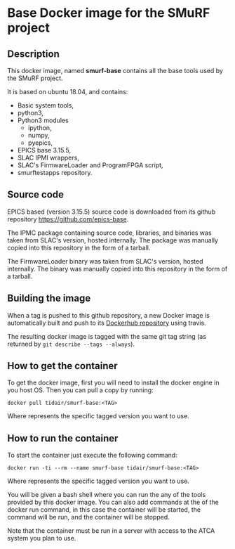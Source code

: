 # Base Docker image for the SMuRF project

## Description

This docker image, named **smurf-base** contains all the base tools used by the SMuRF project.

It is based on ubuntu 18.04, and contains:
- Basic system tools,
- python3,
- Python3 modules
  - ipython,
  - numpy,
  - pyepics,
- EPICS base 3.15.5,
- SLAC IPMI wrappers,
- SLAC's FirmwareLoader and ProgramFPGA script,
- smurftestapps repository.

## Source code

EPICS based (version 3.15.5) source code is downloaded from its github repository https://github.com/epics-base.

The IPMC package containing source code, libraries, and binaries was taken from SLAC's version, hosted internally. The package was manually copied into this repository in the form of a tarball.

The FirmwareLoader binary was taken from SLAC's version, hosted internally. The binary was manually copied into this repository in the form of a tarball.

## Building the image

When a tag is pushed to this github repository, a new Docker image is automatically built and push to its [Dockerhub repository](https://hub.docker.com/r/tidair/smurf-base) using travis.

The resulting docker image is tagged with the same git tag string (as returned by `git describe --tags --always`).

## How to get the container

To get the docker image, first you will need to install the docker engine in you host OS. Then you can pull a copy by running:

```
docker pull tidair/smurf-base:<TAG>
```

Where <TAG> represents the specific tagged version you want to use.

## How to run the container

To start the container just execute the following command:

```
docker run -ti --rm --name smurf-base tidair/smurf-base:<TAG>
```

Where <TAG> represents the specific tagged version you want to use.

You will be given a bash shell where you can run the any of the tools provided by this docker image. You can also add commands at the  of the docker run command, in this case the container will be started, the command will be run, and the container will be stopped.

Note that the container must be run in a server with access to the ATCA system you plan to use.
